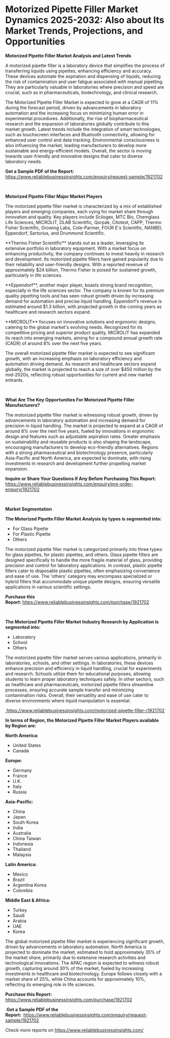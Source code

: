 <p><h1>Motorized Pipette Filler Market Dynamics 2025-2032: Also about Its Market Trends, Projections, and Opportunities</h1></p><p><strong>Motorized Pipette Filler Market Analysis and Latest Trends</strong></p>
<p><p>A motorized pipette filler is a laboratory device that simplifies the process of transferring liquids using pipettes, enhancing efficiency and accuracy. These devices automate the aspiration and dispensing of liquids, reducing the risk of contamination and user fatigue associated with manual pipetting. They are particularly valuable in laboratories where precision and speed are crucial, such as in pharmaceuticals, biotechnology, and clinical research.</p><p>The Motorized Pipette Filler Market is expected to grow at a CAGR of 11% during the forecast period, driven by advancements in laboratory automation and the increasing focus on minimizing human error in experimental procedures. Additionally, the rise of biopharmaceutical research and the expansion of laboratories globally contribute to this market growth. Latest trends include the integration of smart technologies, such as touchscreen interfaces and Bluetooth connectivity, allowing for enhanced user control and data tracking. Environmental consciousness is also influencing the market, leading manufacturers to develop more sustainable and energy-efficient models. Overall, the sector is moving towards user-friendly and innovative designs that cater to diverse laboratory needs.</p></p>
<p><strong>Get a Sample PDF of the Report:&nbsp;</strong> <a href="https://www.reliablebusinessinsights.com/enquiry/request-sample/1921702?utm_campaign=3133&utm_medium=2&utm_source=Github&utm_content=ia&utm_term=10042025&utm_id=motorized-pipette-filler">https://www.reliablebusinessinsights.com/enquiry/request-sample/1921702</a></p>
<p>&nbsp;</p>
<p><strong>Motorized Pipette Filler Major Market Players</strong></p>
<p><p>The motorized pipette filler market is characterized by a mix of established players and emerging companies, each vying for market share through innovation and quality. Key players include Scilogex, MTC Bio, Chemglass Life Sciences, MICROLIT, DLAB Scientific, Qorpak, Citotest, CAPP, Thermo Fisher Scientific, Growing Labs, Cole-Parmer, FOUR E's Scientific, NANBEI, Eppendorf, Sartorius, and Drummond Scientific.</p><p>**Thermo Fisher Scientific** stands out as a leader, leveraging its extensive portfolio in laboratory equipment. With a market focus on enhancing productivity, the company continues to invest heavily in research and development. Its motorized pipette fillers have gained popularity due to their reliability and user-friendly designs. With a reported revenue of approximately $24 billion, Thermo Fisher is poised for sustained growth, particularly in life sciences.</p><p>**Eppendorf**, another major player, boasts strong brand recognition, especially in the life sciences sector. The company is known for its premium quality pipetting tools and has seen robust growth driven by increasing demand for automation and precise liquid handling. Eppendorf’s revenue is estimated around $1.3 billion, with projected growth in the coming years as healthcare and research sectors expand.</p><p>**MICROLIT** focuses on innovative solutions and ergonomic designs, catering to the global market's evolving needs. Recognized for its competitive pricing and superior product quality, MICROLIT has expanded its reach into emerging markets, aiming for a compound annual growth rate (CAGR) of around 8% over the next five years.</p><p>The overall motorized pipette filler market is expected to see significant growth, with an increasing emphasis on laboratory efficiency and automation driving demand. As research and healthcare sectors expand globally, the market is projected to reach a size of over $450 million by the mid-2020s, reflecting robust opportunities for current and new market entrants.</p></p>
<p>&nbsp;</p>
<p><strong>What Are The Key Opportunities For Motorized Pipette Filler Manufacturers?</strong></p>
<p><p>The motorized pipette filler market is witnessing robust growth, driven by advancements in laboratory automation and increasing demand for precision in liquid handling. The market is projected to expand at a CAGR of around 8% over the next five years, fueled by innovations in ergonomic design and features such as adjustable aspiration rates. Greater emphasis on sustainability and reusable products is also shaping the landscape, encouraging manufacturers to develop eco-friendly alternatives. Regions with a strong pharmaceutical and biotechnology presence, particularly Asia-Pacific and North America, are expected to dominate, with rising investments in research and development further propelling market expansion.</p></p>
<p><strong>Inquire or Share Your Questions If Any Before Purchasing This Report:</strong> <a href="https://www.reliablebusinessinsights.com/enquiry/pre-order-enquiry/1921702?utm_campaign=3133&utm_medium=2&utm_source=Github&utm_content=ia&utm_term=10042025&utm_id=motorized-pipette-filler">https://www.reliablebusinessinsights.com/enquiry/pre-order-enquiry/1921702</a></p>
<p>&nbsp;</p>
<p><strong>Market Segmentation</strong></p>
<p><strong>The Motorized Pipette Filler Market Analysis by types is segmented into:</strong></p>
<p><ul><li>For Glass Pipette</li><li>For Plastic Pipette</li><li>Others</li></ul></p>
<p><p>The motorized pipette filler market is categorized primarily into three types: for glass pipettes, for plastic pipettes, and others. Glass pipette fillers are designed specifically to handle the more fragile material of glass, providing precision and control for laboratory applications. In contrast, plastic pipette fillers cater to disposable plastic pipettes, often emphasizing convenience and ease of use. The 'others' category may encompass specialized or hybrid fillers that accommodate unique pipette designs, ensuring versatile applications in various scientific settings.</p></p>
<p><strong>Purchase this Report:&nbsp;</strong><a href="https://www.reliablebusinessinsights.com/purchase/1921702?utm_campaign=3133&utm_medium=2&utm_source=Github&utm_content=ia&utm_term=10042025&utm_id=motorized-pipette-filler">https://www.reliablebusinessinsights.com/purchase/1921702</a></p>
<p>&nbsp;</p>
<p><strong>The Motorized Pipette Filler Market Industry Research by Application is segmented into:</strong></p>
<p><ul><li>Laboratory</li><li>School</li><li>Others</li></ul></p>
<p><p>The motorized pipette filler market serves various applications, primarily in laboratories, schools, and other settings. In laboratories, these devices enhance precision and efficiency in liquid handling, crucial for experiments and research. Schools utilize them for educational purposes, allowing students to learn proper laboratory techniques safely. In other sectors, such as healthcare and pharmaceuticals, motorized pipette fillers streamline processes, ensuring accurate sample transfer and minimizing contamination risks. Overall, their versatility and ease of use cater to diverse environments where liquid manipulation is essential.</p></p>
<p><a href="https://www.reliablebusinessinsights.com/motorized-pipette-filler-r1921702?utm_campaign=3133&utm_medium=2&utm_source=Github&utm_content=ia&utm_term=10042025&utm_id=motorized-pipette-filler">&nbsp;https://www.reliablebusinessinsights.com/motorized-pipette-filler-r1921702</a></p>
<p><strong>In terms of Region, the Motorized Pipette Filler Market Players available by Region are:</strong></p>
<p>
    <p> <strong> North America: </strong>
        <ul>
            <li>United States</li>
            <li>Canada</li>
        </ul>
        </p> 
    <p> <strong> Europe: </strong>
        <ul>
            <li>Germany</li>
            <li>France</li>
            <li>U.K.</li>
            <li>Italy</li>
            <li>Russia</li>
        </ul>
        </p> 
    <p> <strong> Asia-Pacific: </strong>
        <ul>
            <li>China</li>
            <li>Japan</li>
            <li>South Korea</li>
            <li>India</li>
            <li>Australia</li>
            <li>China Taiwan</li>
            <li>Indonesia</li>
            <li>Thailand</li>
            <li>Malaysia</li>
        </ul>
        </p> 
    <p> <strong> Latin America: </strong>
        <ul>
            <li>Mexico</li>
            <li>Brazil</li>
            <li>Argentina Korea</li>
            <li>Colombia</li>
        </ul>
        </p> 
    <p> <strong> Middle East & Africa: </strong>
        <ul>
            <li>Turkey</li>
            <li>Saudi</li>
            <li>Arabia</li>
            <li>UAE</li>
            <li>Korea</li>
        </ul>
    </p>
    </p>
<p><p>The global motorized pipette filler market is experiencing significant growth, driven by advancements in laboratory automation. North America is projected to dominate the market, estimated to hold approximately 35% of the market share, primarily due to extensive research activities and technological innovations. The APAC region is expected to witness robust growth, capturing around 30% of the market, fueled by increasing investments in healthcare and biotechnology. Europe follows closely with a market share of 25%, while China accounts for approximately 10%, reflecting its emerging role in life sciences.</p></p>
<p><strong>Purchase this Report: </strong><a href="https://www.reliablebusinessinsights.com/purchase/1921702?utm_campaign=3133&utm_medium=2&utm_source=Github&utm_content=ia&utm_term=10042025&utm_id=motorized-pipette-filler">https://www.reliablebusinessinsights.com/purchase/1921702</a></p>
<p>&nbsp;<strong>Get a Sample PDF of the Report:&nbsp;&nbsp;</strong><a href="https://www.reliablebusinessinsights.com/enquiry/request-sample/1921702?utm_campaign=3133&utm_medium=2&utm_source=Github&utm_content=ia&utm_term=10042025&utm_id=motorized-pipette-filler">https://www.reliablebusinessinsights.com/enquiry/request-sample/1921702</a></p>
<p><strong></strong></p>
<p>Check more reports on <a href="https://www.reliablebusinessinsights.com/?utm_campaign=3133&utm_medium=2&utm_source=Github&utm_content=ia&utm_term=10042025&utm_id=motorized-pipette-filler">https://www.reliablebusinessinsights.com/</a></p>